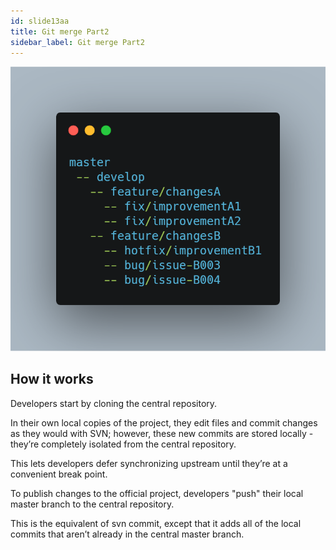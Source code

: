```yaml
---
id: slide13aa
title: Git merge Part2
sidebar_label: Git merge Part2
---
```




![xxx](https://raw.githubusercontent.com/ChickenKyiv/awesome-git-article/master/img/merge/simple-git-flow.png)


## How it works

Developers start by cloning the central repository.

In their own local copies of the project, they edit files and commit changes as they would with SVN; however, these new commits are stored locally - they’re completely isolated from the central repository.

This lets developers defer synchronizing upstream until they’re at a convenient break point.

To publish changes to the official project, developers "push" their local master branch to the central repository.

This is the equivalent of svn commit, except that it adds all of the local commits that aren’t already in the central master branch.
